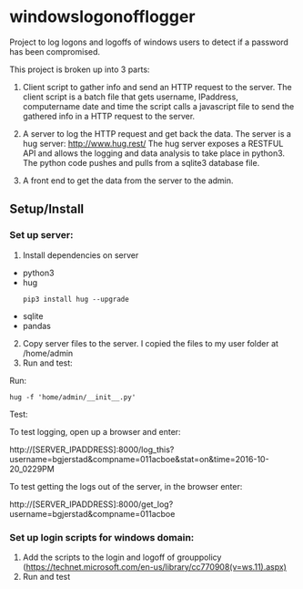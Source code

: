 # windowslogonofflogger
Project to log logons and logoffs of windows users to detect if a password has been compromised. 

This project is broken up into 3 parts:

1. Client script to gather info and send an HTTP request to the server.
The client script is a batch file that gets username, IPaddress, computername date and time 
the script calls a javascript file to send the gathered info in a HTTP request to the server. 

2. A server to log the HTTP request and get back the data.
The server is a hug server: http://www.hug.rest/ 
The hug server exposes a RESTFUL API and allows the logging and data analysis to take place in python3. 
The python code pushes and pulls from a sqlite3 database file. 

3. A front end to get the data from the server to the admin. 

## Setup/Install
### Set up server:

1. Install dependencies on server
  * python3
  * hug
    ```
    pip3 install hug --upgrade

    ```
  * sqlite
  * pandas
2. Copy server files to the server.
  I copied the files to my user folder at /home/admin
3. Run and test:

  Run:
  ```
  hug -f 'home/admin/__init__.py'
  
  ```
  Test:
  
  To test logging, open up a browser and enter:
  
  http://[SERVER_IPADDRESS]:8000/log_this?username=bgjerstad&compname=011acboe&stat=on&time=2016-10-20_0229PM
  
  To test getting the logs out of the server, in the browser enter:
  
  http://[SERVER_IPADDRESS]:8000/get_log?username=bgjerstad&compname=011acboe
  
 
### Set up login scripts for windows domain:

1. Add the scripts to the login and logoff of grouppolicy
 (https://technet.microsoft.com/en-us/library/cc770908(v=ws.11).aspx)
2. Run and test
